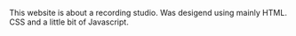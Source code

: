 This website is about a recording studio. Was desigend using mainly HTML. CSS and a little bit of Javascript.
